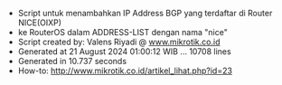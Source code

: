 - Script untuk menambahkan IP Address BGP yang terdaftar di Router NICE(OIXP)
- ke RouterOS dalam ADDRESS-LIST dengan nama "nice"
- Script created by: Valens Riyadi @ www.mikrotik.co.id
- Generated at 21 August 2024 01:00:12 WIB ... 10708 lines
- Generated in 10.737 seconds
- How-to: http://www.mikrotik.co.id/artikel_lihat.php?id=23
